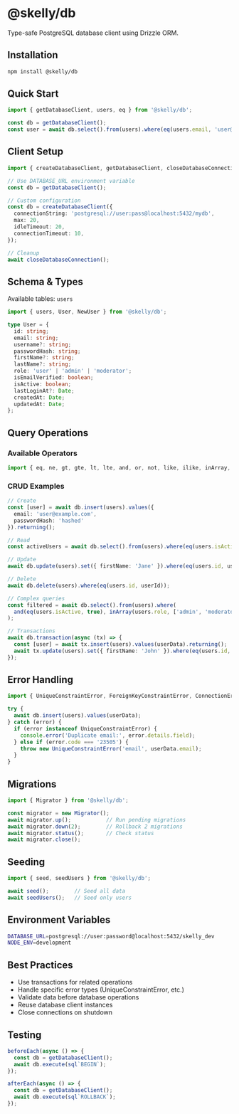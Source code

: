 # @skelly/db

Type-safe PostgreSQL database client using Drizzle ORM.

## Installation

```bash
npm install @skelly/db
```

## Quick Start

```typescript
import { getDatabaseClient, users, eq } from '@skelly/db';

const db = getDatabaseClient();
const user = await db.select().from(users).where(eq(users.email, 'user@example.com'));
```

## Client Setup

```typescript
import { createDatabaseClient, getDatabaseClient, closeDatabaseConnection } from '@skelly/db';

// Use DATABASE_URL environment variable
const db = getDatabaseClient();

// Custom configuration
const db = createDatabaseClient({
  connectionString: 'postgresql://user:pass@localhost:5432/mydb',
  max: 20,
  idleTimeout: 20,
  connectionTimeout: 10,
});

// Cleanup
await closeDatabaseConnection();
```

## Schema & Types

Available tables: `users`

```typescript
import { users, User, NewUser } from '@skelly/db';

type User = {
  id: string;
  email: string;
  username?: string;
  passwordHash: string;
  firstName?: string;
  lastName?: string;
  role: 'user' | 'admin' | 'moderator';
  isEmailVerified: boolean;
  isActive: boolean;
  lastLoginAt?: Date;
  createdAt: Date;
  updatedAt: Date;
};
```

## Query Operations

### Available Operators

```typescript
import { eq, ne, gt, gte, lt, lte, and, or, not, like, ilike, inArray, notInArray, isNull, isNotNull, sql } from '@skelly/db';
```

### CRUD Examples

```typescript
// Create
const [user] = await db.insert(users).values({
  email: 'user@example.com',
  passwordHash: 'hashed'
}).returning();

// Read
const activeUsers = await db.select().from(users).where(eq(users.isActive, true));

// Update
await db.update(users).set({ firstName: 'Jane' }).where(eq(users.id, userId));

// Delete
await db.delete(users).where(eq(users.id, userId));

// Complex queries
const filtered = await db.select().from(users).where(
  and(eq(users.isActive, true), inArray(users.role, ['admin', 'moderator']))
);

// Transactions
await db.transaction(async (tx) => {
  const [user] = await tx.insert(users).values(userData).returning();
  await tx.update(users).set({ firstName: 'John' }).where(eq(users.id, user.id));
});
```

## Error Handling

```typescript
import { UniqueConstraintError, ForeignKeyConstraintError, ConnectionError } from '@skelly/db';

try {
  await db.insert(users).values(userData);
} catch (error) {
  if (error instanceof UniqueConstraintError) {
    console.error('Duplicate email:', error.details.field);
  } else if (error.code === '23505') {
    throw new UniqueConstraintError('email', userData.email);
  }
}
```

## Migrations

```typescript
import { Migrator } from '@skelly/db';

const migrator = new Migrator();
await migrator.up();           // Run pending migrations
await migrator.down(2);        // Rollback 2 migrations
await migrator.status();       // Check status
await migrator.close();
```

## Seeding

```typescript
import { seed, seedUsers } from '@skelly/db';

await seed();        // Seed all data
await seedUsers();   // Seed only users
```

## Environment Variables

```bash
DATABASE_URL=postgresql://user:password@localhost:5432/skelly_dev
NODE_ENV=development
```

## Best Practices

- Use transactions for related operations
- Handle specific error types (UniqueConstraintError, etc.)
- Validate data before database operations
- Reuse database client instances
- Close connections on shutdown

## Testing

```typescript
beforeEach(async () => {
  const db = getDatabaseClient();
  await db.execute(sql`BEGIN`);
});

afterEach(async () => {
  const db = getDatabaseClient();
  await db.execute(sql`ROLLBACK`);
});
``` 
